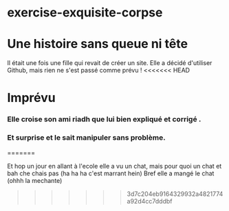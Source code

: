 # exercise-exquisite-corpse
# Une histoire sans queue ni tête
Il était une fois une fille qui revait de créer un site. Elle a décidé d'utiliser Github, mais rien ne s'est passé comme prévu !
<<<<<<< HEAD
# Imprévu
### Elle croise son ami riadh que lui bien expliqué et corrigé .
### Et surprise et le sait manipuler sans problème.

=======

Et hop un jour en allant à l'ecole  elle a vu un chat, mais pour quoi un chat et bah che chais pas (ha ha ha c'est marrant hein)
Bref elle a mangé le chat (ohhh la mechante) 
>>>>>>> 3d7c204eb9164329932a4821774a92d4cc7dddbf
